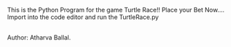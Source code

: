 This is the Python Program for the game Turtle Race!! Place your Bet Now....<br>
Import into the code editor and run the TurtleRace.py <br><br>


Author: Atharva Ballal.
